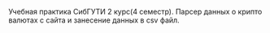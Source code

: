 Учебная практика СибГУТИ 2 курс(4 семестр).
Парсер данных о крипто валютах с сайта и занесение данных в csv файл.
